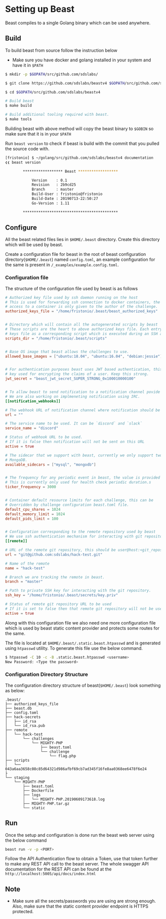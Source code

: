 # Setting up Beast

Beast compiles to a single Golang binary which can be used anywhere.

## Build

To build beast from source follow the instruction below

* Make sure you have docker and golang installed in your system and have it in `$PATH`

```bash
$ mkdir -p $GOPATH/src/github.com/sdslabs/ 

$ git clone https://github.com/sdslabs/beastv4 $GOPATH/src/github.com/sdslabs/beastv4

$ cd $GOPATH/src/github.com/sdslabs/beastv4

# Build beast
$ make build

# Build additional tooling required with beast.
$ make tools 
```

Building beast with above method will copy the beast binary to `$GOBIN` so make sure that it is in your `$PATH`

Run `beast version` to check if beast is build with the commit that you pulled the source code with.

```bash
[fristonio] $ ~/golang/src/github.com/sdslabs/beastv4 documentation
❮❮ beast version

        ****************** Beast ******************

            Version    : 0.1
            Revision   : 2b9cd25
            Branch     : master
            Build-User : fristonio@fristonio
            Build-Date : 20190713-22:50:27
            Go-Version : 1.11

        *******************************************
```

## Configure

All the beast related files lies in `$HOME/.beast` directory. Create this directory which will be used by beast.

Create a configuration file for beast in the root of beast configuration directory(`$HOME/.beast`) named `config.toml`, an example configuration for the same is present in `/_examples/example.config.toml`.

### Configuration file

The structure of the configuration file used by beast is as follows

```toml
# Authorized key file used by ssh daemon running on the host
# This is used for forwarding ssh connection to docker containers, the
# access to a container is only given to the author of the challenge.
authorized_keys_file = "/home/fristonio/.beast/beast_authorized_keys"


# Directory which will contain all the autogenerated scripts by beast
# These scripts are the heart to above authorized keys file. Each entry in authorized
# keys file as a corresponding script which is executed during an SSH attempt.
scripts_dir = "/home/fristonio/.beast/scripts"


# Base OS image that beast allows the challenges to use.
allowed_base_images = ["ubuntu:18.04", "ubuntu:16.04", "debian:jessie"]


# For authentication purposes beast uses JWT based authentication, this is the
# key used for encrypting the claims of a user. Keep this strong.
jwt_secret = "beast_jwt_secret_SUPER_STRONG_0x100010000100"


# To allow beast to send notification to a notification channel povide this webhook URL
# We are also working on implmeneting notification using IRC.
[[notification_webhooks]]

# The webhook URL of notification channel where notification should be sent
url = ""

# The service name to be used. It can be `discord` and `slack`
service_name = "discord"

# Status of webhook URL to be used. 
# If it is false then notification will not be sent on this URL
active = true

# The sidecar that we support with beast, currently we only support two MySQL and 
# MongoDB.
available_sidecars = ["mysql", "mongodb"]


# The frequency for any periodic event in beast, the value is provided in seconds.
# This is currently only used for health check periodic duration.s
ticker_frequency = 3000


# Container default resource limits for each challenge, this can be 
# Overridden by challenge configuration beast.toml file.
default_cpu_shares = 1024
default_memory_limit = 1024
default_pids_limit = 100


# Configuration corresponding to the remote repository used by beast
# We use ssh authentication mechanism for interacting with git repository.
[[remote]]

# URL of the remote git repository, this should be user@host:<git_repository> format
url = "git@github.com:sdslabs/hack-test.git"

# Name of the remote
name = "hack-test"

# Branch we are tracking the remote in beast.
branch = "master"

# Path to private SSH key for interacting with the git repository.
ssh_key = "/home/fristonio/.beast/secrets/key.priv"

# Status of remote git repository URL to be used
# If it is set to false then that remote git repository will not be used
active = true
```

Along with this configuration file we also need one more configuration file which is used by beast static content provider
and protects some routes for the same.

The file is located at `$HOME/.beast/.static.beast.htpasswd` and is generated using `htpasswd` utility. To generate this file 
use the below command.

```bash
$ htpasswd -C 10 -c -B .static.beast.htpasswd <username>
New Password: <Type the password>
```

### Configuration Directory Structure

The configuration directory structure of beast(`$HOME/.beast`) look something as below:

```
.beast/                                                                                         
├── authorized_keys_file                                                                                           
├── beast.db                                                                                
├── config.toml                                                                                 
├── hack-secrets                                                                                
│   ├── id_rsa                                                                            
│   └── id_rsa.pub                                                                               
├── remote                                                                           
│   └── hack-test                                          
│       └── challenges                                     
│           └── MIGHTY-PHP                                 
│               ├── beast.toml
│               └── challenge                              
│                   └── flag.php
├── scripts
│   └── 043a6aa3658c08c85d64321d986afbf69cb7ad345f16fe8aa0368ee6478f6e24
├
└── staging
    └── MIGHTY-PHP
        ├── beast.toml
        ├── Dockerfile
        ├── logs
        │   └── MIGHTY-PHP.20190609173618.log
        ├── MIGHTY-PHP.tar.gz
        └── static
```

## Run

Once the setup and configuration is done run the beast web server using the below command

```bash
beast run -v -p <PORT>
```

Follow the API Authentication flow to obtain a Token, use that token further to make any REST API call to the beast server.
The whole swagger API documentation for the REST API can be found at the `http://localhost:5005/api/docs/index.html`

## Note

* Make sure all the secrets/passwords you are using are strong enough. Also, make sure that the static content provider endpoint
is HTTPS protected.

